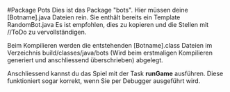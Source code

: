 #Package Pots
Dies ist das Package "bots". Hier müssen deine [Botname].java Dateien rein.
Sie enthält bereits ein Template RandomBot.java
Es ist empfohlen, dies zu kopieren und die Stellen mit //ToDo zu vervollständigen.

Beim Kompilieren werden die entstehenden [Botname].class Dateien im Verzeichnis build/classes/java/bots 
(Wird beim erstmaligen Kompilieren generiert und anschliessend überschrieben) abgelegt.

Anschliessend kannst du das Spiel mit der Task <b>runGame</b> ausführen. Diese funktioniert sogar korrekt, 
wenn Sie per Debugger ausgeführt wird.
